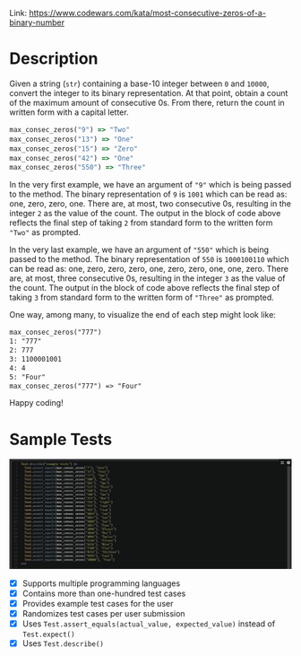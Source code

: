 Link: https://www.codewars.com/kata/most-consecutive-zeros-of-a-binary-number

# Description

Given a string (`str`) containing a base-10 integer between `0` and `10000`, convert the integer to its binary representation. At that point, obtain a count of the maximum amount of consecutive 0s. From there, return the count in written form with a capital letter.

```ruby
max_consec_zeros("9") => "Two"
max_consec_zeros("13") => "One"
max_consec_zeros("15") => "Zero"
max_consec_zeros("42") => "One"
max_consec_zeros("550") => "Three"
```

In the very first example, we have an argument of `"9"` which is being passed to the method. The binary representation of `9` is `1001` which can be read as: one, zero, zero, one. There are, at most, two consecutive 0s, resulting in the integer `2` as the value of the count. The output in the block of code above reflects the final step of taking `2` from standard form to the written form `"Two"` as prompted.

In the very last example, we have an argument of `"550"` which is being passed to the method. The binary representation of `550` is `1000100110` which can be read as: one, zero, zero, zero, one, zero, zero, one, one, zero. There are, at most, three consecutive 0s, resulting in the integer `3` as the value of the count. The output in the block of code above reflects the final step of taking `3` from standard form to the written form of `"Three"` as prompted.

One way, among many, to visualize the end of each step might look like:
```
max_consec_zeros("777")
1: "777"
2: 777
3: 1100001001
4: 4
5: "Four"
max_consec_zeros("777") => "Four"
```
Happy coding!

# Sample Tests

![Sample Tests](/Misc/01-Example-Tests.PNG)

- [x] Supports multiple programming languages
- [x] Contains more than one-hundred test cases
- [x] Provides example test cases for the user
- [x] Randomizes test cases per user submission
- [x] Uses `Test.assert_equals(actual_value, expected_value)` instead of `Test.expect()`
- [x] Uses `Test.describe()`
